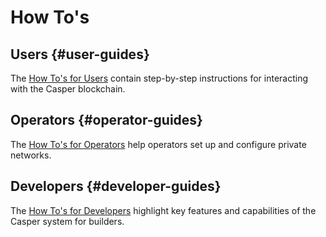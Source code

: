 
# How To's

## Users {#user-guides}

The [How To's for Users](/users/index.md) contain step-by-step instructions for interacting with the Casper blockchain.

## Operators {#operator-guides}

The [How To's for Operators](/operators/index.md) help operators set up and configure private networks.

## Developers {#developer-guides}

The [How To's for Developers](/developers/table-of-content.md) highlight key features and capabilities of the Casper system for builders.

